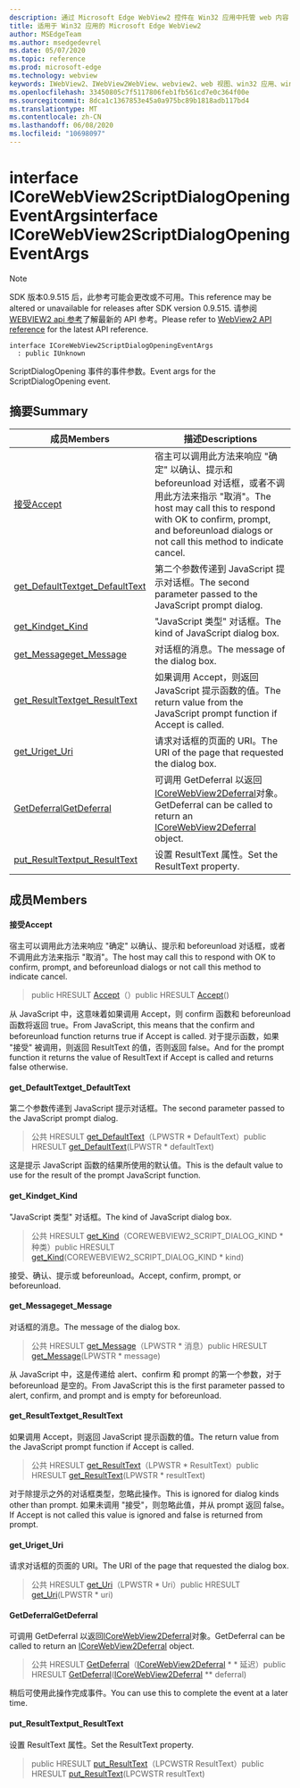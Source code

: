 ```yaml
---
description: 通过 Microsoft Edge WebView2 控件在 Win32 应用中托管 web 内容
title: 适用于 Win32 应用的 Microsoft Edge WebView2
author: MSEdgeTeam
ms.author: msedgedevrel
ms.date: 05/07/2020
ms.topic: reference
ms.prod: microsoft-edge
ms.technology: webview
keywords: IWebView2、IWebView2WebView、webview2、web 视图、win32 应用、win32、edge、ICoreWebView2、ICoreWebView2Controller、浏览器控件、边缘 html
ms.openlocfilehash: 33450805c7f5117806feb1fb561cd7e0c364f00e
ms.sourcegitcommit: 8dca1c1367853e45a0a975bc89b1818adb117bd4
ms.translationtype: MT
ms.contentlocale: zh-CN
ms.lasthandoff: 06/08/2020
ms.locfileid: "10698097"
---
```

# <span data-ttu-id="957fd-104">interface ICoreWebView2ScriptDialogOpeningEventArgs</span><span class="sxs-lookup"><span data-stu-id="957fd-104">interface ICoreWebView2ScriptDialogOpeningEventArgs</span></span> 

> [!NOTE]
> <span data-ttu-id="957fd-105">SDK 版本0.9.515 后，此参考可能会更改或不可用。</span><span class="sxs-lookup"><span data-stu-id="957fd-105">This reference may be altered or unavailable for releases after SDK version 0.9.515.</span></span> <span data-ttu-id="957fd-106">请参阅[WEBVIEW2 api 参考](../../../webview2-api-reference.md)了解最新的 API 参考。</span><span class="sxs-lookup"><span data-stu-id="957fd-106">Please refer to [WebView2 API reference](../../../webview2-api-reference.md) for the latest API reference.</span></span>

```
interface ICoreWebView2ScriptDialogOpeningEventArgs
  : public IUnknown
```

<span data-ttu-id="957fd-107">ScriptDialogOpening 事件的事件参数。</span><span class="sxs-lookup"><span data-stu-id="957fd-107">Event args for the ScriptDialogOpening event.</span></span>

## <span data-ttu-id="957fd-108">摘要</span><span class="sxs-lookup"><span data-stu-id="957fd-108">Summary</span></span>

 <span data-ttu-id="957fd-109">成员</span><span class="sxs-lookup"><span data-stu-id="957fd-109">Members</span></span>                        | <span data-ttu-id="957fd-110">描述</span><span class="sxs-lookup"><span data-stu-id="957fd-110">Descriptions</span></span>
--------------------------------|---------------------------------------------
[<span data-ttu-id="957fd-111">接受</span><span class="sxs-lookup"><span data-stu-id="957fd-111">Accept</span></span>](#accept) | <span data-ttu-id="957fd-112">宿主可以调用此方法来响应 "确定" 以确认、提示和 beforeunload 对话框，或者不调用此方法来指示 "取消"。</span><span class="sxs-lookup"><span data-stu-id="957fd-112">The host may call this to respond with OK to confirm, prompt, and beforeunload dialogs or not call this method to indicate cancel.</span></span>
[<span data-ttu-id="957fd-113">get_DefaultText</span><span class="sxs-lookup"><span data-stu-id="957fd-113">get_DefaultText</span></span>](#get_defaulttext) | <span data-ttu-id="957fd-114">第二个参数传递到 JavaScript 提示对话框。</span><span class="sxs-lookup"><span data-stu-id="957fd-114">The second parameter passed to the JavaScript prompt dialog.</span></span>
[<span data-ttu-id="957fd-115">get_Kind</span><span class="sxs-lookup"><span data-stu-id="957fd-115">get_Kind</span></span>](#get_kind) | <span data-ttu-id="957fd-116">"JavaScript 类型" 对话框。</span><span class="sxs-lookup"><span data-stu-id="957fd-116">The kind of JavaScript dialog box.</span></span>
[<span data-ttu-id="957fd-117">get_Message</span><span class="sxs-lookup"><span data-stu-id="957fd-117">get_Message</span></span>](#get_message) | <span data-ttu-id="957fd-118">对话框的消息。</span><span class="sxs-lookup"><span data-stu-id="957fd-118">The message of the dialog box.</span></span>
[<span data-ttu-id="957fd-119">get_ResultText</span><span class="sxs-lookup"><span data-stu-id="957fd-119">get_ResultText</span></span>](#get_resulttext) | <span data-ttu-id="957fd-120">如果调用 Accept，则返回 JavaScript 提示函数的值。</span><span class="sxs-lookup"><span data-stu-id="957fd-120">The return value from the JavaScript prompt function if Accept is called.</span></span>
[<span data-ttu-id="957fd-121">get_Uri</span><span class="sxs-lookup"><span data-stu-id="957fd-121">get_Uri</span></span>](#get_uri) | <span data-ttu-id="957fd-122">请求对话框的页面的 URI。</span><span class="sxs-lookup"><span data-stu-id="957fd-122">The URI of the page that requested the dialog box.</span></span>
[<span data-ttu-id="957fd-123">GetDeferral</span><span class="sxs-lookup"><span data-stu-id="957fd-123">GetDeferral</span></span>](#getdeferral) | <span data-ttu-id="957fd-124">可调用 GetDeferral 以返回[ICoreWebView2Deferral](icorewebview2deferral.md)对象。</span><span class="sxs-lookup"><span data-stu-id="957fd-124">GetDeferral can be called to return an [ICoreWebView2Deferral](icorewebview2deferral.md) object.</span></span>
[<span data-ttu-id="957fd-125">put_ResultText</span><span class="sxs-lookup"><span data-stu-id="957fd-125">put_ResultText</span></span>](#put_resulttext) | <span data-ttu-id="957fd-126">设置 ResultText 属性。</span><span class="sxs-lookup"><span data-stu-id="957fd-126">Set the ResultText property.</span></span>

## <span data-ttu-id="957fd-127">成员</span><span class="sxs-lookup"><span data-stu-id="957fd-127">Members</span></span>

#### <span data-ttu-id="957fd-128">接受</span><span class="sxs-lookup"><span data-stu-id="957fd-128">Accept</span></span> 

<span data-ttu-id="957fd-129">宿主可以调用此方法来响应 "确定" 以确认、提示和 beforeunload 对话框，或者不调用此方法来指示 "取消"。</span><span class="sxs-lookup"><span data-stu-id="957fd-129">The host may call this to respond with OK to confirm, prompt, and beforeunload dialogs or not call this method to indicate cancel.</span></span>

> <span data-ttu-id="957fd-130">public HRESULT [Accept](#accept)（）</span><span class="sxs-lookup"><span data-stu-id="957fd-130">public HRESULT [Accept](#accept)()</span></span>

<span data-ttu-id="957fd-131">从 JavaScript 中，这意味着如果调用 Accept，则 confirm 函数和 beforeunload 函数将返回 true。</span><span class="sxs-lookup"><span data-stu-id="957fd-131">From JavaScript, this means that the confirm and beforeunload function returns true if Accept is called.</span></span> <span data-ttu-id="957fd-132">对于提示函数，如果 "接受" 被调用，则返回 ResultText 的值，否则返回 false。</span><span class="sxs-lookup"><span data-stu-id="957fd-132">And for the prompt function it returns the value of ResultText if Accept is called and returns false otherwise.</span></span>

#### <span data-ttu-id="957fd-133">get_DefaultText</span><span class="sxs-lookup"><span data-stu-id="957fd-133">get_DefaultText</span></span> 

<span data-ttu-id="957fd-134">第二个参数传递到 JavaScript 提示对话框。</span><span class="sxs-lookup"><span data-stu-id="957fd-134">The second parameter passed to the JavaScript prompt dialog.</span></span>

> <span data-ttu-id="957fd-135">公共 HRESULT [get_DefaultText](#get_defaulttext)（LPWSTR \* DefaultText）</span><span class="sxs-lookup"><span data-stu-id="957fd-135">public HRESULT [get_DefaultText](#get_defaulttext)(LPWSTR \* defaultText)</span></span>

<span data-ttu-id="957fd-136">这是提示 JavaScript 函数的结果所使用的默认值。</span><span class="sxs-lookup"><span data-stu-id="957fd-136">This is the default value to use for the result of the prompt JavaScript function.</span></span>

#### <span data-ttu-id="957fd-137">get_Kind</span><span class="sxs-lookup"><span data-stu-id="957fd-137">get_Kind</span></span> 

<span data-ttu-id="957fd-138">"JavaScript 类型" 对话框。</span><span class="sxs-lookup"><span data-stu-id="957fd-138">The kind of JavaScript dialog box.</span></span>

> <span data-ttu-id="957fd-139">公共 HRESULT [get_Kind](#get_kind)（COREWEBVIEW2_SCRIPT_DIALOG_KIND \* 种类）</span><span class="sxs-lookup"><span data-stu-id="957fd-139">public HRESULT [get_Kind](#get_kind)(COREWEBVIEW2_SCRIPT_DIALOG_KIND \* kind)</span></span>

<span data-ttu-id="957fd-140">接受、确认、提示或 beforeunload。</span><span class="sxs-lookup"><span data-stu-id="957fd-140">Accept, confirm, prompt, or beforeunload.</span></span>

#### <span data-ttu-id="957fd-141">get_Message</span><span class="sxs-lookup"><span data-stu-id="957fd-141">get_Message</span></span> 

<span data-ttu-id="957fd-142">对话框的消息。</span><span class="sxs-lookup"><span data-stu-id="957fd-142">The message of the dialog box.</span></span>

> <span data-ttu-id="957fd-143">公共 HRESULT [get_Message](#get_message)（LPWSTR \* 消息）</span><span class="sxs-lookup"><span data-stu-id="957fd-143">public HRESULT [get_Message](#get_message)(LPWSTR \* message)</span></span>

<span data-ttu-id="957fd-144">从 JavaScript 中，这是传递给 alert、confirm 和 prompt 的第一个参数，对于 beforeunload 是空的。</span><span class="sxs-lookup"><span data-stu-id="957fd-144">From JavaScript this is the first parameter passed to alert, confirm, and prompt and is empty for beforeunload.</span></span>

#### <span data-ttu-id="957fd-145">get_ResultText</span><span class="sxs-lookup"><span data-stu-id="957fd-145">get_ResultText</span></span> 

<span data-ttu-id="957fd-146">如果调用 Accept，则返回 JavaScript 提示函数的值。</span><span class="sxs-lookup"><span data-stu-id="957fd-146">The return value from the JavaScript prompt function if Accept is called.</span></span>

> <span data-ttu-id="957fd-147">公共 HRESULT [get_ResultText](#get_resulttext)（LPWSTR \* ResultText）</span><span class="sxs-lookup"><span data-stu-id="957fd-147">public HRESULT [get_ResultText](#get_resulttext)(LPWSTR \* resultText)</span></span>

<span data-ttu-id="957fd-148">对于除提示之外的对话框类型，忽略此操作。</span><span class="sxs-lookup"><span data-stu-id="957fd-148">This is ignored for dialog kinds other than prompt.</span></span> <span data-ttu-id="957fd-149">如果未调用 "接受"，则忽略此值，并从 prompt 返回 false。</span><span class="sxs-lookup"><span data-stu-id="957fd-149">If Accept is not called this value is ignored and false is returned from prompt.</span></span>

#### <span data-ttu-id="957fd-150">get_Uri</span><span class="sxs-lookup"><span data-stu-id="957fd-150">get_Uri</span></span> 

<span data-ttu-id="957fd-151">请求对话框的页面的 URI。</span><span class="sxs-lookup"><span data-stu-id="957fd-151">The URI of the page that requested the dialog box.</span></span>

> <span data-ttu-id="957fd-152">公共 HRESULT [get_Uri](#get_uri)（LPWSTR \* Uri）</span><span class="sxs-lookup"><span data-stu-id="957fd-152">public HRESULT [get_Uri](#get_uri)(LPWSTR \* uri)</span></span>

#### <span data-ttu-id="957fd-153">GetDeferral</span><span class="sxs-lookup"><span data-stu-id="957fd-153">GetDeferral</span></span> 

<span data-ttu-id="957fd-154">可调用 GetDeferral 以返回[ICoreWebView2Deferral](icorewebview2deferral.md)对象。</span><span class="sxs-lookup"><span data-stu-id="957fd-154">GetDeferral can be called to return an [ICoreWebView2Deferral](icorewebview2deferral.md) object.</span></span>

> <span data-ttu-id="957fd-155">公共 HRESULT [GetDeferral](#getdeferral)（[ICoreWebView2Deferral](icorewebview2deferral.md) \* \* 延迟）</span><span class="sxs-lookup"><span data-stu-id="957fd-155">public HRESULT [GetDeferral](#getdeferral)([ICoreWebView2Deferral](icorewebview2deferral.md) \*\* deferral)</span></span>

<span data-ttu-id="957fd-156">稍后可使用此操作完成事件。</span><span class="sxs-lookup"><span data-stu-id="957fd-156">You can use this to complete the event at a later time.</span></span>

#### <span data-ttu-id="957fd-157">put_ResultText</span><span class="sxs-lookup"><span data-stu-id="957fd-157">put_ResultText</span></span> 

<span data-ttu-id="957fd-158">设置 ResultText 属性。</span><span class="sxs-lookup"><span data-stu-id="957fd-158">Set the ResultText property.</span></span>

> <span data-ttu-id="957fd-159">public HRESULT [put_ResultText](#put_resulttext)（LPCWSTR ResultText）</span><span class="sxs-lookup"><span data-stu-id="957fd-159">public HRESULT [put_ResultText](#put_resulttext)(LPCWSTR resultText)</span></span>


